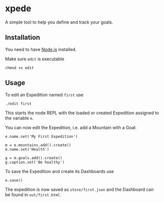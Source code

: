 # xpede

A simple tool to help you define and track your goals.

## Installation

You need to have [Node.js](https://nodejs.org/) installed.

Make sure `edit` is executable

```
chmod +x edit
```

## Usage

To edit an Expedition named `first` use

```
./edit first
```

This starts the node REPL with the loaded or created Expedition assigned to the variable `e`.

You can now edit the Expedition, i.e. add a Mountain with a Goal:

```
e.name.set('My First Expedition')

m = e.mountains.add().create()
m.name.set('Health')

g = m.goals.add().create()
g.caption.set('Be healthy')
```

To save the Expedition and create its Dashboards use

```
e.save()
```

The expedition is now saved as `store/first.json` and the Dashboard can be found in `out/first.html`.